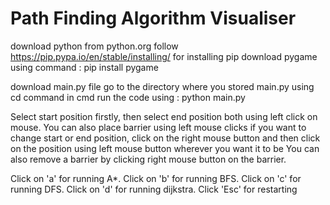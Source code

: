 # Path Finding Algorithm Visualiser

download python from python.org
follow https://pip.pypa.io/en/stable/installing/ for installing pip
download pygame using command : pip install pygame

download main.py file 
go to the directory where you stored main.py using cd command in cmd
run the code using : python main.py

Select start position firstly, then select end position both using left click on mouse.
You can also place barrier using left mouse clicks
if you want to change start or end position, click on the right mouse button and then click on the position using left mouse button wherever you want it to be
You can also remove a barrier by clicking right mouse button on the barrier.

Click on 'a' for running A*.
Click on 'b' for running BFS.
Click on 'c' for running DFS.
Click on 'd' for running dijkstra.
Click 'Esc' for restarting
